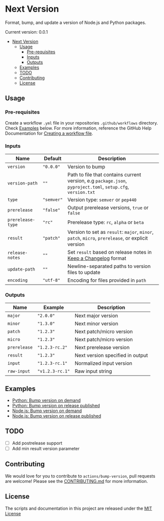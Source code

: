 # Next Version

Format, bump, and update a version of Node.js and Python packages.

Current version: 0.0.1

- [Next Version](#next-version)
  - [Usage](#usage)
    - [Pre-requisites](#pre-requisites)
    - [Inputs](#inputs)
    - [Outputs](#outputs)
  - [Examples](#examples)
  - [TODO](#todo)
  - [Contributing](#contributing)
  - [License](#license)

## Usage
### Pre-requisites
Create a workflow `.yml` file in your repositories `.github/workflows` directory. Check [Examples](#examples) below. For more information, reference the GitHub Help Documentation for [Creating a workflow file](https://help.github.com/en/articles/configuring-a-workflow#creating-a-workflow-file).

### Inputs
| Name | Default | Description |
| - | - | - |
| `version` | `"0.0.0"` | Version to bump |
| `version-path` | `""` | Path to file that contains current version, e.g `package.json`, `pyproject.toml`, `setup.cfg`, `version.txt` |
| `type` | `"semver"` | Version type: `semver` or `pep440` |
| `prerelease` | `"false"` | Output prerelease versions, `true` or `false` |
| `prerelease-type` | `"rc"` | Prerelease type: `rc`, `alpha` or `beta` |
| `result` | `"patch"` | Version to set as `result`: `major`, `minor`, `patch`, `micro`, `prerelease`, or explicit version |
| `release-notes` | `""` | Set `result` based on release notes in [Keep a Changelog](https://keepachangelog.com/en/1.0.0/) format |
| `update-path` | `""` | Newline-separated paths to version files to update |
| `encoding` | `"utf-8"` | Encoding for files provided in `path` |

### Outputs
| Name | Example | Description |
| - | - | - |
| `major` | `"2.0.0"` | Next major version |
| `minor` | `"1.3.0"` | Next minor version |
| `patch` | `"1.2.3"` | Next patch/micro version |
| `micro` | `"1.2.3"` | Next patch/micro version |
| `prerelease` | `"1.2.3-rc.2"` | Next prerelease version |
| `result` | `"1.2.3"` | Next version specified in output |
| `input` | `"1.2.3-rc.1"` | Normalized input version |
| `raw-input` | `"v1.2.3-rc.1"` | Raw input string |


## Examples
- [Python: Bump version on demand](examples/python-on-demand.yml)
- [Python: Bump version on release published](examples/python-on-release-published.yml)
- [Node.js: Bump version on demand](examples/nodejs-on-demand.yml)
- [Node.js: Bump version on release published](examples/pnodejs-on-release-published.yml)

## TODO
- [ ] Add postrelease support
- [ ] Add min result version parameter

## Contributing
We would love for you to contribute to `actions/bump-version`, pull requests are welcome! Please see the [CONTRIBUTING.md](CONTRIBUTING.md) for more information.

## License
The scripts and documentation in this project are released under the [MIT License](LICENSE)
